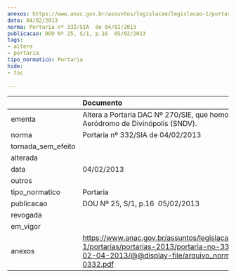 ```yaml
---
anexos: https://www.anac.gov.br/assuntos/legislacao/legislacao-1/portarias/portarias-2013/portaria-no-332-sia-de-02-04-2013/@@display-file/arquivo_norma/PA2013-0332.pdf
data: 04/02/2013
norma: Portaria nº 332/SIA  de 04/02/2013
publicacao: DOU Nº 25, S/1, p.16  05/02/2013
tags:
- altera
- portaria
tipo_normatico: Portaria
hide: 
- toc 
 
---
```


|                    | Documento                                                                                                                                                        |
|:-------------------|:-----------------------------------------------------------------------------------------------------------------------------------------------------------------|
| ementa             | Altera a Portaria DAC Nº 270/SIE, que homologou o Aeródromo de Divinópolis (SNDV).                                                                               |
| norma              | Portaria nº 332/SIA  de 04/02/2013                                                                                                                               |
| tornada_sem_efeito |                                                                                                                                                                  |
| alterada           |                                                                                                                                                                  |
| data               | 04/02/2013                                                                                                                                                       |
| outros             |                                                                                                                                                                  |
| tipo_normatico     | Portaria                                                                                                                                                         |
| publicacao         | DOU Nº 25, S/1, p.16  05/02/2013                                                                                                                                 |
| revogada           |                                                                                                                                                                  |
| em_vigor           |                                                                                                                                                                  |
| anexos             | https://www.anac.gov.br/assuntos/legislacao/legislacao-1/portarias/portarias-2013/portaria-no-332-sia-de-02-04-2013/@@display-file/arquivo_norma/PA2013-0332.pdf |